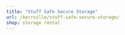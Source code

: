 ```yaml
---
title: "Stuff Safe Secure Storage"
url: /kerrville/stuff-safe-secure-storage/
shop: storage rental
---
```

